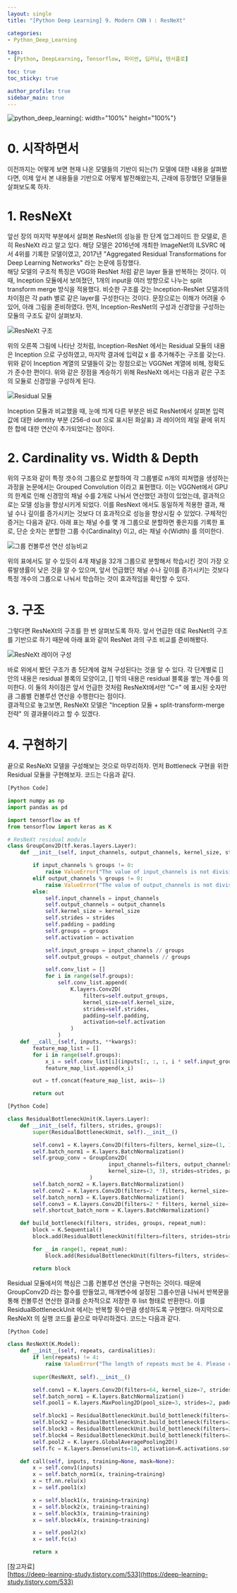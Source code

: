 ```yaml
---
layout: single
title: "[Python Deep Learning] 9. Modern CNN Ⅰ : ResNeXt"

categories:
- Python_Deep_Learning

tags:
- [Python, DeepLearning, Tensorflow, 파이썬, 딥러닝, 텐서플로]

toc: true
toc_sticky: true

author_profile: true
sidebar_main: true
---
```


![python_deep_learning](/assets/images/blog_template/tensorflow.jpg){: width="100%" height="100%"}

# 0. 시작하면서
이전까지는 어떻게 보면 현재 나온 모델들의 기반이 되는(?) 모델에 대한 내용을 살펴봤다면, 이제 앞서 본 내용들을 기반으로 어떻게 발전해왔는지, 근래에 등장했던 모델들을 살펴보도록 하자.<br>

# 1. ResNeXt
앞선 장의 마지막 부분에서 살펴본 ResNet의 성능을 한 단계 업그레이드 한 모델로, 흔히 ResNeXt 라고 알고 있다. 해당 모델은 2016년에 개최한 ImageNet의 ILSVRC 에서 4위를 기록한 모델이였고, 2017년 "Aggregated Residual Transformations for Deep Learning Networks" 라는 논문에 등장했다.<br>
해당 모델의 구조적 특징은 VGG와 ResNet 처럼 같은 layer 들을 반복하는 것이다. 이 때, Inception 모듈에서 보여졌던, 1개의 input을 여러 방향으로 나누는 split transform merge 방식을 적용했다.
비슷한 구조를 갖는 Inception-ResNet 모델과의 차이점은 각 path 별로 같은 layer를 구성한다는 것이다. 문장으로는 이해가 어려울 수 있어, 아래 그림을 준비하였다. 먼저, Inception-ResNet의 구성과 신경망을 구성하는 모듈의 구조도 같이 살펴보자.<br>

![ResNeXt 구조](/images/2021-07-21-python_deep_learning-chapter9-modern_cnn_1/1_ResNeXt_architecture.jpg)

위의 오른쪽 그림에 나타난 것처럼, Inception-ResNet 에서는 Residual 모듈의 내용은 Inception 으로 구성하였고, 마지막 결과에 입력값 x 를 추가해주는 구조를 갖는다. 위와 같이 Inception 계열의 모델들이 갖는 장점으로는 VGGNet 계열에 비해, 정확도가 준수한 편이다. 위와 같은 장점을 계승하기 위해 ResNeXt 에서는 다음과 같은 구조의 모듈로 신경망을 구성하게 된다.<br>

![Residual 모듈](/images/2021-07-21-python_deep_learning-chapter9-modern_cnn_1/2_residual_module.jpg)

Inception 모듈과 비교했을 때, 눈에 띄게 다른 부분은 바로 ResNet에서 살펴본 입력값에 대한 identity 부분 (256-d out 으로 표시된 화살표) 과 레이어의 제일 끝에 위치한 합에 대한 연산이 추가되었다는 점이다.<br>

# 2. Cardinality vs. Width & Depth
위의 구조와 같이 특정 갯수의 그룹으로 분할하여 각 그룹별로 n개의 피쳐맵을 생성하는 과정을 논문에서는 Grouped Convolution 이라고 표현했다. 이는 VGGNet에서 GPU의 한계로 인해 신경망의 채널 수를 2개로 나눠서 연산했던 과정이 있었는데, 결과적으로는 모델 성능을 향상시키게 되었다. 이를 ResNext 에서도 동일하게 적용한 결과, 채널 수나 깊이를 증가시키는 것보다 더 효과적으로 성능을 향상시킬 수 있었다.
구체적인 증거는 다음과 같다. 아래 표는 채널 수를 몇 개 그룹으로 분할하면 좋은지를 기록한 표로, 단순 숫자는 분할한 그룹 수(Cardinality) 이고, d는 채널 수(Width) 를 의미한다.<br>

![그룹 컨볼루션 연산 성능비교](/images/2021-07-21-python_deep_learning-chapter9-modern_cnn_1/3_grouped_conv_performance.jpg)

위의 표에서도 알 수 있듯이 4개 채널을 32개 그룹으로 분할해서 학습시킨 것이 가장 오류발생률이 낮은 것을 알 수 있으며, 앞서 언급했던 채널 수나 깊이를 증가시키는 것보다 특정 개수의 그룹으로 나눠서 학습하는 것이 효과적임을 확인할 수 있다.<br>

# 3. 구조
그렇다면 ResNeXt의 구조를 한 번 살펴보도록 하자. 앞서 언급한 데로 ResNet의 구조를 기반으로 하기 때문에 아래 표와 같이 ResNet 과의 구조 비교를 준비해봤다.<br>

![ResNeXt 레이어 구성](/images/2021-07-21-python_deep_learning-chapter9-modern_cnn_1/4_resnext_layer_architecture.jpg)

바로 위에서 봤던 구조가 총 5단계에 걸쳐 구성된다는 것을 알 수 있다. 각 단계별로 [] 안의 내용은 residual 블록의 모양이고, [] 밖의 내용은 residual 블록을 쌓는 개수를 의미한다. 이 둘의 차이점은 앞서 언급한 것처럼 ResNeXt에서만 "C=" 에 표시된 숫자만큼 그룹별 컨볼루션 연산을 수행한다는 점이다.<br>
결과적으로 놓고보면, ResNeXt 모델은 "Inception 모듈 + split-transform-merge 전략" 의 결과물이라고 할 수 있겠다.<br>

# 4. 구현하기
끝으로 ResNeXt 모델을 구성해보는 것으로 마무리하자. 먼저 Bottleneck 구현을 위한 Residual 모듈을 구현해보자. 코드는 다음과 같다.

```python
[Python Code]

import numpy as np
import pandas as pd

import tensorflow as tf
from tensorflow import keras as K

# ResNeXt residual module
class GroupConv2D(tf.keras.layers.Layer):
    def __init__(self, input_channels, output_channels, kernel_size, strides=(1, 1), padding="valid", groups=1, activation=None):

        if input_channels % groups != 0:
            raise ValueError("The value of input_channels is not divisible number to groups. Please check input_channels, groups value")
        elif output_channels % groups != 0:
            raise ValueError("The value of output_channels is not divisible number to groups. Please check output_channels, groups value")
        else:
            self.input_channels = input_channels
            self.output_channels = output_channels
            self.kernel_size = kernel_size
            self.strides = strides
            self.padding = padding
            self.groups = groups
            self.activation = activation

            self.input_groups = input_channels // groups
            self.output_groups = output_channels // groups

            self.conv_list = []
            for i in range(self.groups):
                self.conv_list.append(
                    K.layers.Conv2D(
                        filters=self.output_groups,
                        kernel_size=self.kernel_size,
                        strides=self.strides,
                        padding=self.padding,
                        activation=self.activation
                    )
                )
    def __call__(self, inputs, **kwargs):
        feature_map_list = []
        for i in range(self.groups):
            x_i = self.conv_list[i](inputs[:, :, :, i * self.input_groups: (i + 1) * self.input_groups])
            feature_map_list.append(x_i)

        out = tf.concat(feature_map_list, axis=-1)

        return out
```

```python
[Python Code]

class ResidualBottleneckUnit(K.layers.Layer):
    def __init__(self, filters, strides, groups):
        super(ResidualBottleneckUnit, self).__init__()

        self.conv1 = K.layers.Conv2D(filters=filters, kernel_size=(1, 1), strides=strides, padding="same")
        self.batch_norm1 = K.layers.BatchNormalization()
        self.group_conv = GroupConv2D(
                                input_channels=filters, output_channels=filter,
                                kernel_size=(3, 3), strides=strides, padding="same", groups=groups
                          )
        self.batch_norm2 = K.layers.BatchNormalization()
        self.conv2 = K.layers.Conv2D(filters=2 * filters, kernel_size=(1, 1), strides=strides, padding="same")
        self.batch_norm3 = K.layers.BatchNormalization()
        self.conv3 = K.layers.Conv2D(filters=2 * filters, kernel_size= (1, 1), strides=strides, padding="same")
        self.shortcut_batch_norm = K.layers.BatchNormalization()

    def build_bottleneck(filters, strides, groups, repeat_num):
        block = K.Sequential()
        block.add(ResidualBottleneckUnit(filters=filters, strides=strides, groups=groups))

        for _ in range(1, repeat_num):
            block.add(ResidualBottleneckUnit(filters=filters, strides=1, groups=groups))

        return block
```

Residual 모듈에서의 핵심은 그룹 컨볼루션 연산을 구현하는 것이다. 때문에 GroupConv2D 라는 함수를 만들었고, 매개변수에 설정된 그룹수만큼 나눠서 반복문을 통해 컨볼루션 연산한 결과를 순차적으로 저장한 후 list 형태로 반환한다. 이를 ResidualBottleneckUnit 에서는 반복할 횟수만큼 생성하도록 구현했다.
마지막으로 ResNeXt 의 실행 코드를 끝으로 마무리하겠다. 코드는 다음과 같다.<br>

```python
[Python Code]

class ResNeXt(K.Model):
    def __init__(self, repeats, cardinalities):
        if len(repeats) != 4:
            raise ValueError("The length of repeats must be 4. Please check value of repeats")
        
        super(ResNeXt, self).__init__()

        self.conv1 = K.layers.Conv2D(filters=64, kernel_size=7, strides=2, padding="same")
        self.batch_norm1 = K.layers.BatchNormalization()
        self.pool1 = K.layers.MaxPooling2D(pool_size=3, strides=2, padding="same")

        self.block1 = ResidualBottleneckUnit.build_bottleneck(filters=128, strides=1, groups=cardinalities, repeat_num=repeats[0])
        self.block2 = ResidualBottleneckUnit.build_bottleneck(filters=256, strides=1, groups=cardinalities, repeat_num=repeats[1])
        self.block3 = ResidualBottleneckUnit.build_bottleneck(filters=256, strides=1, groups=cardinalities, repeat_num=repeats[2])
        self.block4 = ResidualBottleneckUnit.build_bottleneck(filters=256, strides=1, groups=cardinalities, repeat_num=repeats[3])
        self.pool2 = K.layers.GlobalAveragePooling2D()
        self.fc = K.layers.Dense(units=10, activation=K.activations.softmax)

    def call(self, inputs, training=None, mask=None):
        x = self.conv1(inputs)
        x = self.batch_norm1(x, training=training)
        x = tf.nn.relu(x)
        x = self.pool1(x)

        x = self.block1(x, training=training)
        x = self.block2(x, training=training)
        x = self.block3(x, training=training)
        x = self.block4(x, training=training)

        x = self.pool2(x)
        x = self.fc(x)

        return x
```

[참고자료]<br>
[https://deep-learning-study.tistory.com/533](https://deep-learning-study.tistory.com/533)<br>
